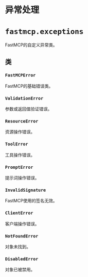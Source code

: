 # 异常处理

# `fastmcp.exceptions`

FastMCP的自定义异常类。

## 类

### `FastMCPError`

FastMCP的基础错误类。

### `ValidationError`

参数或返回值验证错误。

### `ResourceError`

资源操作错误。

### `ToolError`

工具操作错误。

### `PromptError`

提示词操作错误。

### `InvalidSignature`

FastMCP使用的签名无效。

### `ClientError`

客户端操作错误。

### `NotFoundError`

对象未找到。

### `DisabledError`

对象已被禁用。